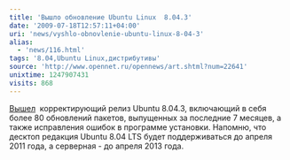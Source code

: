 ```yaml
---
title: 'Вышло обновление Ubuntu Linux  8.04.3'
date: '2009-07-18T12:57:11+04:00'
uri: 'news/vyshlo-obnovlenie-ubuntu-linux-8-04-3'
alias: 
  - 'news/116.html'
tags: '8.04,Ubuntu Linux,дистрибутивы'
source: 'http://www.opennet.ru/opennews/art.shtml?num=22641'
unixtime: 1247907431
visits: 868
---
```

[Вышел](https://lists.ubuntu.com/archives/ubuntu-announce/2009-July/000124.html)  корректирующий релиз Ubuntu 8.04.3, включающий в себя более 80 обновлений пакетов, выпущенных за последние 7 месяцев, а также исправления ошибок в программе установки. Напомню, что десктоп редакция Ubuntu 8.04 LTS будет поддерживаться до апреля 2011 года, а серверная - до апреля 2013 года.
